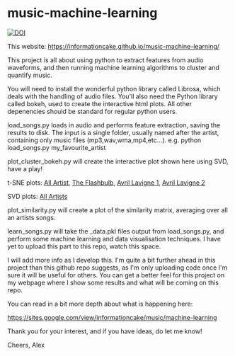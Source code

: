 # music-machine-learning
[![DOI](https://zenodo.org/badge/110278467.svg)](https://zenodo.org/badge/latestdoi/110278467)

This website: https://informationcake.github.io/music-machine-learning/

This project is all about using python to extract features from audio waveforms, and then running machine learning algorithms to cluster and quantify music.

You will need to install the wonderful python library called Librosa, which deals with the handling of audio files. You'll also need the Python library called bokeh, used to create the interactive html plots. All other depenencies should be standard for regular python users.

load_songs.py loads in audio and performs feature extraction, saving the results to disk. The input is a single folder, usually named after the artist, containing only music files (mp3,wav,wma,mp4,etc...). e.g. python load_songs.py my_favourite_artist

plot_cluster_bokeh.py will create the interactive plot shown here using SVD, have a play!

t-SNE plots:
[All Artist](plots/plot_cluster_ManyArtists.md),
[The Flashbulb](plots/FlashbulbPlot_TSNE.md),
[Avril Lavigne 1](plots/AvrilLavigne_TSNE_run1.md),
[Avril Lavigne 2](plots/AvrilLavigne_TSNE_run2.md)

SVD plots:
[All Artists](plots/SVD_artists_plot.md)

plot_similarity.py will create a plot of the similarity matrix, averaging over all an artists songs.

learn_songs.py will take the _data.pkl files output from load_songs.py, and perform some machine learning and data visualisation techniques. I have yet to upload this part to this repo, watch this space.

I will add more info as I develop this. I'm quite a bit further ahead in this project than this github repo suggests, as I'm only uploading code once I'm sure it will be useful for others. You can get a better feel for this project on my webpage where I show some results and what will be coming on this repo.

You can read in a bit more depth about what is happening here:

https://sites.google.com/view/informationcake/music/machine-learning

Thank you for your interest, and if you have ideas, do let me know!

Cheers,
Alex
